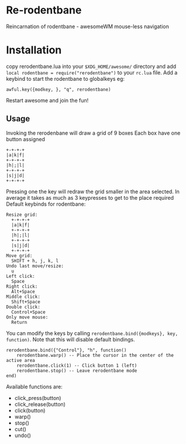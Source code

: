 # Re-rodentbane
Reincarnation of rodentbane - awesomeWM mouse-less navigation

# Installation 
copy rerodentbane.lua into your `$XDG_HOME/awesome/` directory and add `local rodentbane = require("rerodentbane")` to your `rc.lua` file.
Add a keybind to start the rodentbane to globalkeys eg:
```
awful.key({modkey, }, "q", rerodentbane)
```
Restart awesome and join the fun!

## Usage
Invoking the rerodenbane will draw a grid of 9 boxes
Each box have one button assigned
```
+-+-+-+
|a|k|f|
+-+-+-+                                         
|h|;|l|
+-+-+-+
|s|j|d|
+-+-+-+
```

Pressing one the key will redraw the grid smaller in the area selected.
In average it takes as much as 3 keypresses to get to the place required
Default keybinds for rodentbane:
```
Resize grid:
  +-+-+-+
  |a|k|f|
  +-+-+-+                                         
  |h|;|l|
  +-+-+-+
  |s|j|d|
  +-+-+-+
Move grid:
  SHIFT + h, j, k, l
Undo last move/resize:
  u
Left click:
  Space
Right click:
  Alt+Space
Middle click:
  Shift+Space
Double click:
  Control+Space
Only move mouse:
  Return
```
You can modify the keys by calling `rerodentbane.bind({modkeys}, key, function)`.
Note that this will disable default bindings.
```
rerodentbane.bind({"Control"}, "h", function()
    rerodentbane.warp() -- Place the cursor in the center of the active area
    rerodentbane.click(1) -- Click button 1 (left)
    rerodentbane.stop() -- Leave rerodentbane mode
end)
```

Available functions are:
  * click_press(button)
  * click_release(button)
  * click(button)
  * warp()
  * stop()
  * cut()
  * undo()
